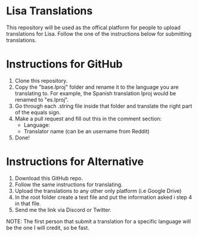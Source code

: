 # Lisa Translations

This repository will be used as the offical platform for people to upload translations for Lisa. Follow the one of the instructions below for submitting translations.

# Instructions for GitHub
1. Clone this repository.
2. Copy the "base.lproj" folder and rename it to the language you are translating to. For example, the Spanish translation lproj would be renamed to "es.lproj".
3. Go through each .string file inside that folder and translate the right part of the equals sign.
4. Make a pull request and fill out this in the comment section:
      - Language:
      - Translator name (can be an username from Reddit)
5. Done!

# Instructions for Alternative
1. Download this GitHub repo.
2. Follow the same instructions for translating.
3. Upload the translations to any other only platform (i.e Google Drive)
4. In the root folder create a text file and put the information asked i step 4 in that file.
5. Send me the link via Discord or Twitter.

NOTE: The first person that submit a translation for a specific language will be the one I will credit, so be fast.

